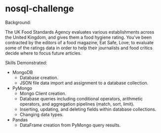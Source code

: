 # nosql-challenge

Background:

The UK Food Standards Agency evaluates various establishments across the United Kingdom, and gives them a food hygiene rating. You've been contracted by the editors of a food magazine, Eat Safe, Love, to evaluate some of the ratings data in order to help their journalists and food critics decide where to focus future articles.

Skills Demonstrated:
- MongoDB
    - Database creation.
    - JSON file data import and assignment to a database collection.
- PyMongo
    - Mongo Client creation.
    - Database queries including conditional operators, arithmetic operators, and aggregation pipelines (match, sort, limit).
    - Inserting, updating, and deleting fields within database collections.
    - Changing data types.
- Pandas
    - DataFrame creation from PyMongo query results.
